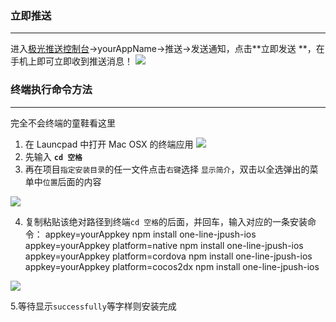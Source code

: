 ### 立即推送
----------------------------------------
进入[极光推送控制台](https://www.jpush.cn/common/apps)->yourAppName->推送->发送通知，点击**立即发送
**，在手机上即可立即收到推送消息！
  ![](http://upload-images.jianshu.io/upload_images/1944178-d988ea39b17da30d.png?imageMogr2/auto-orient/strip%7CimageView2/2/w/1240) 

### 终端执行命令方法
----------------------------------------
完全不会终端的童鞋看这里
1. 在 Launcpad 中打开 Mac OSX 的终端应用
![](http://upload-images.jianshu.io/upload_images/1944178-6ac4c6c96f822863.png?imageMogr2/auto-orient/strip%7CimageView2/2/w/1240)
2. 先输入 **`cd 空格`**
3. 再在项目`指定安装目录`的任一文件点击`右键`选择 `显示简介`，双击以全选弹出的菜单中`位置`后面的内容

  ![](http://upload-images.jianshu.io/upload_images/1944178-e6ff578d36dfd314.png?imageMogr2/auto-orient/strip%7CimageView2/2/w/1240)

4. 复制粘贴该绝对路径到终端`cd 空格`的后面，并回车，输入对应的一条安装命令：
        appkey=yourAppkey npm install one-line-jpush-ios
        appkey=yourAppkey platform=native npm install one-line-jpush-ios
        appkey=yourAppkey platform=cordova npm install one-line-jpush-ios
        appkey=yourAppkey platform=cocos2dx npm install one-line-jpush-ios  

  ![](http://upload-images.jianshu.io/upload_images/1944178-2443aff407059267.png?imageMogr2/auto-orient/strip%7CimageView2/2/w/1240)

5.等待显示`successfully`等字样则安装完成